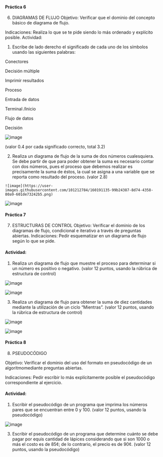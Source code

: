 #### Práctica 6
6. DIAGRAMAS DE FLUJO
Objetivo: Verificar que el dominio del concepto básico de diagrama de flujo.

Indicaciones: Realiza lo que se te pide siendo lo más ordenado y explícito posible.
Actividad:

  1. Escribe de lado derecho el significado de cada uno de los símbolos usando las
  siguientes palabras: 
  
  Conectores
  
  Decisión múltiple
  
  Imprimir resultados
  
  Proceso
  
  Entrada de datos
  
  Terminal /Inicio
  
  Flujo de datos
  
  Decisión
  
  ![image](https://user-images.githubusercontent.com/101212784/160187997-2193b242-2f5a-4e15-a216-0c7ef947230a.png)
  




  
  (valor 0.4 por cada significado correcto, total 3.2)
  
   2. Realiza un diagrama de flujo de la suma de dos números cualesquiera. Se debe partir de que para poder obtener la suma es necesario contar con dos números, pues el
    proceso que debemos realizar es precisamente la suma de éstos, la cual se asigna a una variable que se reporta como resultado del proceso. (valor 2.8)
    
    ![image](https://user-images.githubusercontent.com/101212784/160191135-99b24387-8d74-4358-80a9-601de73242b5.png)
  
  ![image](https://user-images.githubusercontent.com/101212784/160191286-2a16676b-6622-45b1-b89c-6e0510679059.png)
    
    


    
 #### Práctica 7
7. ESTRUCTURAS DE CONTROL
Objetivo: Verificar el dominio de los diagramas de flujo, condicional e iterativo a través de preguntas abiertas.
Indicaciones: Pedir esquematizar en un diagrama de flujo según lo que se pide.
#### Actividad:
  1. Realiza un diagrama de flujo que muestre el proceso para determinar si un número es positivo o negativo. (valor 12 puntos, usando la rúbrica de estructura de control)

![image](https://user-images.githubusercontent.com/101212784/160190809-cf772269-fc07-4b69-8cd3-9e9126e7988e.png)


![image](https://user-images.githubusercontent.com/101212784/160190913-b070fc7e-492a-41e5-a2b7-9c41395936c8.png)


  3. Realiza un diagrama de flujo para obtener la suma de diez cantidades mediante la utilización de un ciclo “Mientras”. (valor 12 puntos, usando la rúbrica de estructura de
control)

![image](https://user-images.githubusercontent.com/101212784/160192637-a6b8ea1f-84fb-40ce-bb96-db7f2715d2b2.png)

![image](https://user-images.githubusercontent.com/101212784/160192676-1a462a5a-6b0f-4b97-892b-d6838ccf5901.png)


#### Práctica 8
8. PSEUDOCÓDIGO

Objetivo: Verificar el dominio del uso del formato en pseudocódigo de un algoritmomediante preguntas abiertas.

Indicaciones: Pedir escribir lo más explícitamente posible el pseudocódigo correspondiente al ejercicio.

#### Actividad:

  1. Escribir el pseudocódigo de un programa que imprima los números pares que se encuentran entre 0 y 100. (valor 12 puntos, usando la pseudocódigo)

![image](https://user-images.githubusercontent.com/101212784/160194623-a56948f6-0193-4328-9244-332d73518abf.png)


  3. Escribir el pseudocódigo de un programa que determine cuánto se debe pagar por equis cantidad de lápices considerando que si son 1000 o más el costo es de 85¢; de lo
contrario, el precio es de 90¢. (valor 12 puntos, usando la pseudocódigo)
